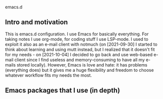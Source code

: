  emacs.d

## Intro and motivation

This is emacs.d configuration. I use Emacs for basically everything. For taking notes I use org-mode, for coding stuff I use LSP-mode. I used to exploit it also as an e-mail client with notmuch (on [2021-09-30] I started to think about learning and using mutt instead, but I realized that it doesn't fit for my needs - on [2021-10-04] I decided to go back and use web-based e-mail client since I find useless and memory-consuming to have all my e-mails stored locally).
However, Emacs is love and hate: it has problems (everything does) but it gives me a huge flexibility and freedom to choose whatever workflow fits my needs the most.

## Emacs packages that I use (in depth)
